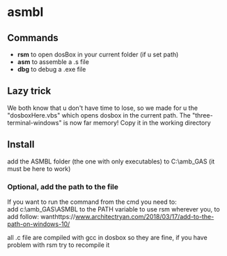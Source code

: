 # asmbl

## Commands

- __rsm__ to open dosBox in your current folder (if u set path)
- __asm__ to assemble a .s file
- __dbg__ to debug a .exe file

## Lazy trick
We both know that u don't have time to lose, so we made for u the "dosboxHere.vbs" which opens dosbox in the current path. The "three-terminal-windows" is now far memory! Copy it in the working directory

## Install
add the ASMBL folder (the one with only executables) to C:\amb_GAS (it must be here to work)




### Optional, add the path to the file
If you want to run the command from the cmd you need to:<br>
add c:\amb_GAS\ASMBL to the PATH variable to use rsm wherever you, to add follow: wanthttps://www.architectryan.com/2018/03/17/add-to-the-path-on-windows-10/	

all .c file are compiled with gcc in dosbox so they are fine, if you have problem with rsm try to recompile it

